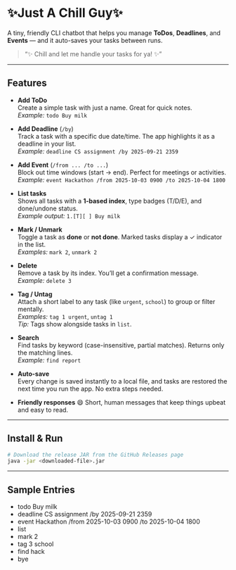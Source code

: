 # ✨Just A Chill Guy✨

A tiny, friendly CLI chatbot that helps you manage **ToDos**, **Deadlines**, and **Events** — and it auto-saves your tasks between runs.

> “✨ Chill and let me handle your tasks for ya! ✨”

---

## Features

- **Add ToDo**  
  Create a simple task with just a name. Great for quick notes.  
  _Example:_ `todo Buy milk`

- **Add Deadline** (`/by`)  
  Track a task with a specific due date/time. The app highlights it as a deadline in your list.  
  _Example:_ `deadline CS assignment /by 2025-09-21 2359`

- **Add Event** (`/from ... /to ...`)  
  Block out time windows (start → end). Perfect for meetings or activities.  
  _Example:_ `event Hackathon /from 2025-10-03 0900 /to 2025-10-04 1800`

- **List tasks**  
  Shows all tasks with a **1-based index**, type badges (T/D/E), and done/undone status.  
  _Example output:_ `1.[T][ ] Buy milk`

- **Mark / Unmark**  
  Toggle a task as **done** or **not done**. Marked tasks display a ✓ indicator in the list.  
  _Examples:_ `mark 2`, `unmark 2`

- **Delete**  
  Remove a task by its index. You’ll get a confirmation message.  
  _Example:_ `delete 3`

- **Tag / Untag**  
  Attach a short label to any task (like `urgent`, `school`) to group or filter mentally.  
  _Examples:_ `tag 1 urgent`, `untag 1`  
  _Tip:_ Tags show alongside tasks in `list`.

- **Search**  
  Find tasks by keyword (case-insensitive, partial matches). Returns only the matching lines.  
  _Example:_ `find report`

- **Auto-save**  
  Every change is saved instantly to a local file, and tasks are restored the next time you run the app. No extra steps needed.

- **Friendly responses** 😄 
  Short, human messages that keep things upbeat and easy to read.

---

## Install & Run

```bash
# Download the release JAR from the GitHub Releases page
java -jar <downloaded-file>.jar
```
---
Sample Entries
---
- todo Buy milk
- deadline CS assignment /by 2025-09-21 2359
- event Hackathon /from 2025-10-03 0900 /to 2025-10-04 1800
- list
- mark 2 
- tag 3 school 
- find hack 
- bye
